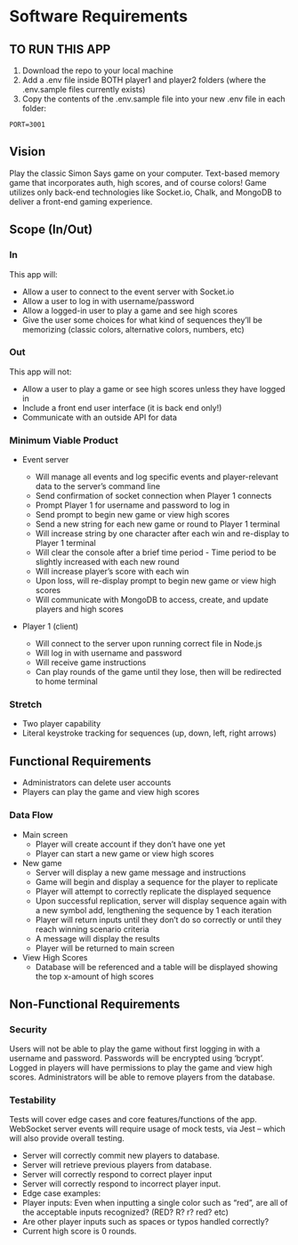 # Software Requirements

## TO RUN THIS APP

1. Download the repo to your local machine
2. Add a .env file inside BOTH player1 and player2 folders (where the .env.sample files currently exists)
3. Copy the contents of the .env.sample file into your new .env file in each folder:

```
PORT=3001
```

## Vision

Play the classic Simon Says game on your computer. Text-based memory game that incorporates auth, high scores, and of course colors! Game utilizes only back-end technologies like Socket.io, Chalk, and MongoDB to deliver a front-end gaming experience.

## Scope (In/Out)

### In

This app will:

- Allow a user to connect to the event server with Socket.io
- Allow a user to log in with username/password
- Allow a logged-in user to play a game and see high scores
- Give the user some choices for what kind of sequences they’ll be memorizing (classic colors, alternative colors, numbers, etc)

### Out

This app will not:

- Allow a user to play a game or see high scores unless they have logged in
- Include a front end user interface (it is back end only!)
- Communicate with an outside API for data

### Minimum Viable Product

- Event server
  - Will manage all events and log specific events and player-relevant data to the server’s command line
  - Send confirmation of socket connection when Player 1 connects
  - Prompt Player 1 for username and password to log in
  - Send prompt to begin new game or view high scores
  - Send a new string for each new game or round to Player 1 terminal
  - Will increase string by one character after each win and re-display to Player 1 terminal
  - Will clear the console after a brief time period - Time period to be slightly increased with each new round
  - Will increase player’s score with each win
  - Upon loss, will re-display prompt to begin new game or view high scores
  - Will communicate with MongoDB to access, create, and update players and high scores

- Player 1 (client)
  - Will connect to the server upon running correct file in Node.js
  - Will log in with username and password
  - Will receive game instructions
  - Can play rounds of the game until they lose, then will be redirected to home terminal

### Stretch

- Two player capability
- Literal keystroke tracking for sequences (up, down, left, right arrows)

## Functional Requirements

- Administrators can delete user accounts
- Players can play the game and view high scores

### Data Flow

- Main screen
  - Player will create account if they don’t have one yet
  - Player can start a new game or view high scores
- New game
  - Server will display a new game message and instructions
  - Game will begin and display a sequence for the player to replicate
  - Player will attempt to correctly replicate the displayed sequence
  - Upon successful replication, server will display sequence again with a new symbol add, lengthening the sequence by 1 each iteration
  - Player will return inputs until they don’t do so correctly or until they reach winning scenario criteria
  - A message will display the results
  - Player will be returned to main screen
- View High Scores
  - Database will be referenced and a table will be displayed showing the top x-amount of high scores

## Non-Functional Requirements

### Security

Users will not be able to play the game without first logging in with a username and password.  Passwords will be encrypted using ‘bcrypt’.  Logged in players will have permissions to play the game and view high scores.  Administrators will be able to remove players from the database.

### Testability

Tests will cover edge cases and core features/functions of the app. WebSocket server events will require usage of mock tests, via Jest – which will also provide overall testing.

- Server will correctly commit new players to database.
- Server will retrieve previous players from database.
- Server will correctly respond to correct player input
- Server will correctly respond to incorrect player input.
- Edge case examples:
- Player inputs: Even when inputting a single color such as “red”, are all of the acceptable inputs recognized? (RED? R? r? red? etc)
- Are other player inputs such as spaces or typos handled correctly?
- Current high score is 0 rounds.
